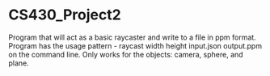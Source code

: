 # CS430_Project2

Program that will act as a basic raycaster and write to a file in ppm format. Program has the usage pattern - 
raycast width height input.json output.ppm
on the command line. Only works for the objects: camera, sphere, and plane.
